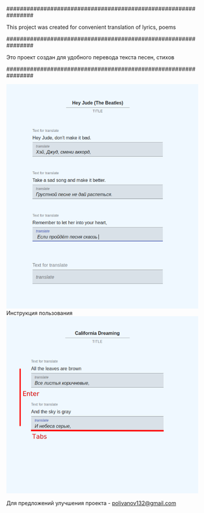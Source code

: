 ################################################################

This project was created for convenient translation of lyrics, poems

################################################################

Это проект создан для удобного перевода текста песен, стихов

################################################################

![Image description](img-title.png)
Инструкция пользования
![Image description](instruction.png)

Для предложений улучшения проекта - polivanov132@gmail.com
